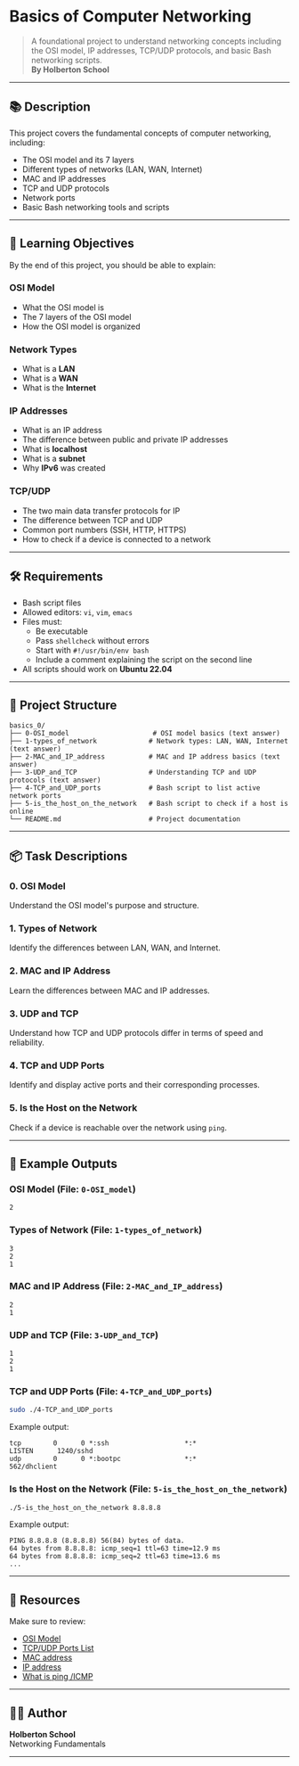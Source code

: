 # Basics of Computer Networking

> A foundational project to understand networking concepts including the OSI model, IP addresses, TCP/UDP protocols, and basic Bash networking scripts.  
> **By Holberton School**

---

## 📚 Description

This project covers the fundamental concepts of computer networking, including:

- The OSI model and its 7 layers
- Different types of networks (LAN, WAN, Internet)
- MAC and IP addresses
- TCP and UDP protocols
- Network ports
- Basic Bash networking tools and scripts

---

## 🎯 Learning Objectives

By the end of this project, you should be able to explain:

### OSI Model
- What the OSI model is
- The 7 layers of the OSI model
- How the OSI model is organized

### Network Types
- What is a **LAN**
- What is a **WAN**
- What is the **Internet**

### IP Addresses
- What is an IP address
- The difference between public and private IP addresses
- What is **localhost**
- What is a **subnet**
- Why **IPv6** was created

### TCP/UDP
- The two main data transfer protocols for IP
- The difference between TCP and UDP
- Common port numbers (SSH, HTTP, HTTPS)
- How to check if a device is connected to a network

---

## 🛠️ Requirements

- Bash script files
- Allowed editors: `vi`, `vim`, `emacs`
- Files must:
  - Be executable
  - Pass `shellcheck` without errors
  - Start with `#!/usr/bin/env bash`
  - Include a comment explaining the script on the second line
- All scripts should work on **Ubuntu 22.04**

---

## 📁 Project Structure
```
basics_0/
├── 0-OSI_model                     # OSI model basics (text answer)
├── 1-types_of_network             # Network types: LAN, WAN, Internet (text answer)
├── 2-MAC_and_IP_address           # MAC and IP address basics (text answer)
├── 3-UDP_and_TCP                  # Understanding TCP and UDP protocols (text answer)
├── 4-TCP_and_UDP_ports            # Bash script to list active network ports
├── 5-is_the_host_on_the_network   # Bash script to check if a host is online
└── README.md                      # Project documentation
```

---

## 📦 Task Descriptions

### 0. OSI Model
Understand the OSI model's purpose and structure.

### 1. Types of Network
Identify the differences between LAN, WAN, and Internet.

### 2. MAC and IP Address
Learn the differences between MAC and IP addresses.

### 3. UDP and TCP
Understand how TCP and UDP protocols differ in terms of speed and reliability.

### 4. TCP and UDP Ports
Identify and display active ports and their corresponding processes.

### 5. Is the Host on the Network
Check if a device is reachable over the network using `ping`.

---

## 🧪 Example Outputs

### OSI Model (File: `0-OSI_model`)
```
2
```

### Types of Network (File: `1-types_of_network`)
```
3
2
1
```

### MAC and IP Address (File: `2-MAC_and_IP_address`)
```
2
1
```

### UDP and TCP (File: `3-UDP_and_TCP`)
```
1
2
1
```

### TCP and UDP Ports (File: `4-TCP_and_UDP_ports`)
```bash
sudo ./4-TCP_and_UDP_ports
```
Example output:
```
tcp        0      0 *:ssh                   *:*                     LISTEN      1240/sshd
udp        0      0 *:bootpc                *:*                                 562/dhclient
```

### Is the Host on the Network (File: `5-is_the_host_on_the_network`)
```bash
./5-is_the_host_on_the_network 8.8.8.8
```
Example output:
```
PING 8.8.8.8 (8.8.8.8) 56(84) bytes of data.
64 bytes from 8.8.8.8: icmp_seq=1 ttl=63 time=12.9 ms
64 bytes from 8.8.8.8: icmp_seq=2 ttl=63 time=13.6 ms
...
```

---

## 📎 Resources

Make sure to review:

- [OSI Model](https://en.wikipedia.org/wiki/OSI_model)
- [TCP/UDP Ports List](https://en.wikipedia.org/wiki/List_of_TCP_and_UDP_port_numbers)
- [MAC address](https://en.wikipedia.org/wiki/MAC_address)
- [IP address](https://en.wikipedia.org/wiki/IP_address)
- [What is ping /ICMP](https://en.wikipedia.org/wiki/Ping_(networking_utility))

---

## 🧑‍💻 Author

**Holberton School**  
Networking Fundamentals

---
